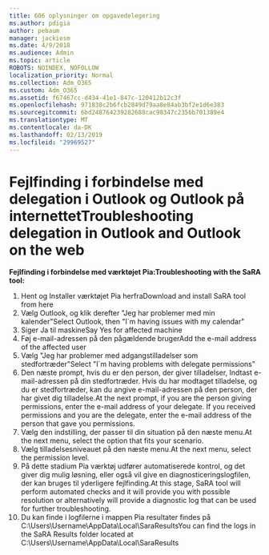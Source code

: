 ```yaml
---
title: 606 oplysninger om opgavedelegering
ms.author: pdigia
author: pebaum
manager: jackiesm
ms.date: 4/9/2018
ms.audience: Admin
ms.topic: article
ROBOTS: NOINDEX, NOFOLLOW
localization_priority: Normal
ms.collection: Adm_O365
ms.custom: Adm_O365
ms.assetid: f67467cc-d434-41e1-847c-120412b12c3f
ms.openlocfilehash: 971838c2b6fcb2849d79aa8e84ab3bf2e1d6e383
ms.sourcegitcommit: 6bd248764239282688cac98347c2356b701389e4
ms.translationtype: MT
ms.contentlocale: da-DK
ms.lasthandoff: 02/13/2019
ms.locfileid: "29969527"
---
```

# <a name="troubleshooting-delegation-in-outlook-and-outlook-on-the-web"></a><span data-ttu-id="33b2a-102">Fejlfinding i forbindelse med delegation i Outlook og Outlook på internettet</span><span class="sxs-lookup"><span data-stu-id="33b2a-102">Troubleshooting delegation in Outlook and Outlook on the web</span></span>

<span data-ttu-id="33b2a-103">**Fejlfinding i forbindelse med værktøjet Pia:**</span><span class="sxs-lookup"><span data-stu-id="33b2a-103">**Troubleshooting with the SaRA tool:**</span></span>

1. <span data-ttu-id="33b2a-104">Hent og Installer værktøjet Pia herfra</span><span class="sxs-lookup"><span data-stu-id="33b2a-104">Download and install SaRA tool from here</span></span>
1. <span data-ttu-id="33b2a-105">Vælg Outlook, og klik derefter "Jeg har problemer med min kalender"</span><span class="sxs-lookup"><span data-stu-id="33b2a-105">Select Outlook, then "I\`m having issues with my calendar"</span></span>
1. <span data-ttu-id="33b2a-106">Siger Ja til maskine</span><span class="sxs-lookup"><span data-stu-id="33b2a-106">Say Yes for affected machine</span></span>
1. <span data-ttu-id="33b2a-107">Føj e-mail-adressen på den pågældende bruger</span><span class="sxs-lookup"><span data-stu-id="33b2a-107">Add the e-mail address of the affected user</span></span>
1. <span data-ttu-id="33b2a-108">Vælg "Jeg har problemer med adgangstilladelser som stedfortræder"</span><span class="sxs-lookup"><span data-stu-id="33b2a-108">Select "I\`m having problems with delegate permissions"</span></span>
1. <span data-ttu-id="33b2a-p101">Den næste prompt, hvis du er den person, der giver tilladelser, Indtast e-mail-adressen på din stedfortræder. Hvis du har modtaget tilladelse, og du er stedfortræder, kan du angive e-mail-adressen på den person, der har givet dig tilladelse.</span><span class="sxs-lookup"><span data-stu-id="33b2a-p101">At the next prompt, if you are the person giving permissions, enter the e-mail address of your delegate. If you received permissions and you are the delegate, enter the e-mail address of the person that gave you permissions.</span></span>
1. <span data-ttu-id="33b2a-111">Vælg den indstilling, der passer til din situation på den næste menu.</span><span class="sxs-lookup"><span data-stu-id="33b2a-111">At the next menu, select the option that fits your scenario.</span></span> 
1. <span data-ttu-id="33b2a-112">Vælg tilladelsesniveauet på den næste menu.</span><span class="sxs-lookup"><span data-stu-id="33b2a-112">At the next menu, select the permission level.</span></span>
1. <span data-ttu-id="33b2a-113">På dette stadium Pia værktøj udfører automatiserede kontrol, og det giver dig mulig løsning, eller også vil give en diagnosticeringslogfilen, der kan bruges til yderligere fejlfinding.</span><span class="sxs-lookup"><span data-stu-id="33b2a-113">At this stage, SaRA tool will perform automated checks and it will provide you with possible resolution or alternatively will provide a diagnostic log that can be used for further troubleshooting.</span></span>
1. <span data-ttu-id="33b2a-114">Du kan finde i logfilerne i mappen Pia resultater findes på C:\Users\Username\AppData\Local\SaraResults</span><span class="sxs-lookup"><span data-stu-id="33b2a-114">You can find the logs in the SaRA Results folder located at C:\Users\Username\AppData\Local\SaraResults</span></span>